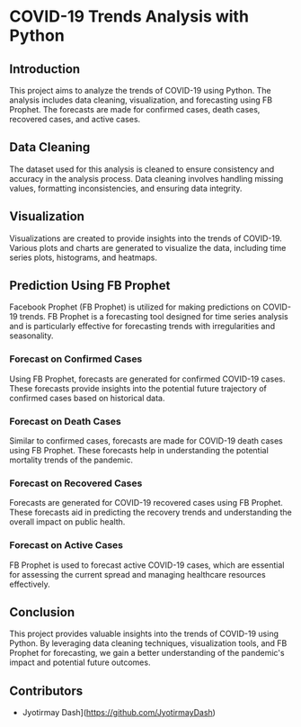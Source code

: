 # COVID-19 Trends Analysis with Python

## Introduction
This project aims to analyze the trends of COVID-19 using Python. The analysis includes data cleaning, visualization, and forecasting using FB Prophet. The forecasts are made for confirmed cases, death cases, recovered cases, and active cases.

## Data Cleaning
The dataset used for this analysis is cleaned to ensure consistency and accuracy in the analysis process. Data cleaning involves handling missing values, formatting inconsistencies, and ensuring data integrity.

## Visualization
Visualizations are created to provide insights into the trends of COVID-19. Various plots and charts are generated to visualize the data, including time series plots, histograms, and heatmaps.

## Prediction Using FB Prophet
Facebook Prophet (FB Prophet) is utilized for making predictions on COVID-19 trends. FB Prophet is a forecasting tool designed for time series analysis and is particularly effective for forecasting trends with irregularities and seasonality.

### Forecast on Confirmed Cases
Using FB Prophet, forecasts are generated for confirmed COVID-19 cases. These forecasts provide insights into the potential future trajectory of confirmed cases based on historical data.

### Forecast on Death Cases
Similar to confirmed cases, forecasts are made for COVID-19 death cases using FB Prophet. These forecasts help in understanding the potential mortality trends of the pandemic.

### Forecast on Recovered Cases
Forecasts are generated for COVID-19 recovered cases using FB Prophet. These forecasts aid in predicting the recovery trends and understanding the overall impact on public health.

### Forecast on Active Cases
FB Prophet is used to forecast active COVID-19 cases, which are essential for assessing the current spread and managing healthcare resources effectively.

## Conclusion
This project provides valuable insights into the trends of COVID-19 using Python. By leveraging data cleaning techniques, visualization tools, and FB Prophet for forecasting, we gain a better understanding of the pandemic's impact and potential future outcomes.

## Contributors
- Jyotirmay Dash](https://github.com/JyotirmayDash)



